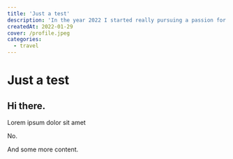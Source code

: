 ```yaml
---
title: 'Just a test'
description: 'In the year 2022 I started really pursuing a passion for bird and wildlife photography.'
createdAt: 2022-01-29
cover: /profile.jpeg
categories:
  - travel
---
```


# Just a test

## Hi there.

Lorem ipsum dolor sit amet

<!--more-->

No.

And some more content.
